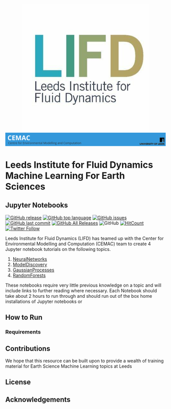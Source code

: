 <div align="center">
<img src="https://github.com/cemac/LIFD_ENV_ML_NOTEBOOKS/blob/main/images/LIFDlogo.png"></a>
<a href="https://www.cemac.leeds.ac.uk/">
  <img src="https://github.com/cemac/cemac_generic/blob/master/Images/cemac.png"></a>
  <br>
</div>

# Leeds Institute for Fluid Dynamics Machine Learning For Earth Sciences #
## Jupyter Notebooks ##

 [![GitHub release](https://img.shields.io/github/release/cemac/LFID_ENV_ML_NOTEBOOKS.svg)](https://github.com/cemac/LFID_ENV_ML_NOTEBOOKS/releases) [![GitHub top language](https://img.shields.io/github/languages/top/cemac/LFID_ENV_ML_NOTEBOOKS.svg)](https://github.com/cemac/LFID_ENV_ML_NOTEBOOKS) [![GitHub issues](https://img.shields.io/github/issues/cemac/LFID_ENV_ML_NOTEBOOKS.svg)](https://github.com/cemac/LFID_ENV_ML_NOTEBOOKS/issues) [![GitHub last commit](https://img.shields.io/github/last-commit/cemac/LFID_ENV_ML_NOTEBOOKS.svg)](https://github.com/cemac/LFID_ENV_ML_NOTEBOOKS/commits/master) [![GitHub All Releases](https://img.shields.io/github/downloads/cemac/LFID_ENV_ML_NOTEBOOKS/total.svg)](https://github.com/cemac/LFID_ENV_ML_NOTEBOOKS/releases) ![GitHub](https://img.shields.io/github/license/cemac/LFID_ENV_ML_NOTEBOOKS.svg)
[![HitCount](http://hits.dwyl.io/{cemac}/{LFID_ENV_ML_NOTEBOOKS}.svg)](http://hits.dwyl.io/{cemac}/{LFID_ENV_ML_NOTEBOOKS})
[![Twitter Follow](https://img.shields.io/twitter/follow/FluidsLeeds.svg?style=social&label=Follow)](https://twitter.com/FluidsLeeds)

Leeds Institute for Fluid Dynamics (LIFD) has teamed up with the Center for Environmental Modelling and Computation (CEMAC) team to create 4 Jupyter notebook tutorials on the following topics.

1. [NeuralNetworks](NeuralNetworks)
2. [ModelDiscovery](ModelDiscovery)
3. [GaussianProcesses](GaussianProcesses)
4. [RandomForests](RandomForests)

These notebooks require very little previous knowledge on a topic and will include links to further reading where necessary. Each Notebook should take about 2 hours to run through and should run out of the box home installations of Jupyter notebooks or

## How to Run

### Requirements

## Contributions

We hope that this resource can be built upon to provide a wealth of training material for Earth Science Machine Learning topics at Leeds

## License

## Acknowledgements
